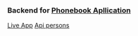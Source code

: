 ### Backend for [Phonebook Apllication](https://github.com/GioTafone/fullStackOpen/tree/main/part2/phonebook)

[Live App](https://spring-pine-2324.fly.dev/)
[Api persons](https://spring-pine-2324.fly.dev/api/persons)